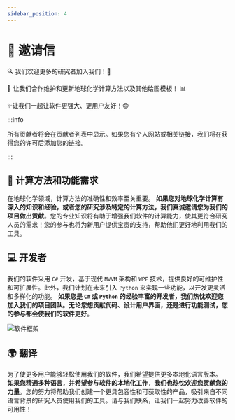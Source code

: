 ```yaml
---
sidebar_position: 4
---
```


# 💌 邀请信

🔍 我们欢迎更多的研究者加入我们！🤝

💪 让我们合作维护和更新地球化学计算方法以及其他绘图模板！ 📊

✨让我们一起让软件更强大、更用户友好！😊



:::info

所有贡献者将会在贡献者列表中显示。如果您有个人网站或相关链接，我们将在获得您的许可后添加您的链接。

:::


## 🌟 计算方法和功能需求

在地球化学领域，计算方法的准确性和效率至关重要。 **如果您对地球化学计算有深入的知识和经验，或者您的研究涉及特定的计算方法，我们真诚邀请您为我们的项目做出贡献**。您的专业知识将有助于增强我们软件的计算能力，使其更符合研究人员的需求！您的参与也将为新用户提供宝贵的支持，帮助他们更好地利用我们的工具。

## 💻 开发者

我们的软件采用 `C#` 开发，基于现代 `MVVM` 架构和 `WPF` 技术，提供良好的可维护性和可扩展性。此外，我们计划在未来引入 `Python` 来实现一些功能，以开发更灵活和多样化的功能。 **如果您是 `C#` 或 `Python` 的经验丰富的开发者，我们热忱欢迎您加入我们的项目团队。无论您想贡献代码、设计用户界面，还是进行功能测试，您的参与都会使我们的软件更好**。

![软件框架](https://geo-1303234197.cos.ap-hongkong.myqcloud.com/Software_Framework.png)

## 🌍 翻译

为了使更多用户能够轻松使用我们的软件，我们希望提供更多本地化语言版本。 **如果您精通多种语言，并希望参与软件的本地化工作，我们也热忱欢迎您贡献您的力量**。您的努力将帮助我们创建一个更具包容性和可获取性的产品，吸引来自不同语言背景的研究人员使用我们的工具。请与我们联系，让我们一起努力改善软件的可用性！